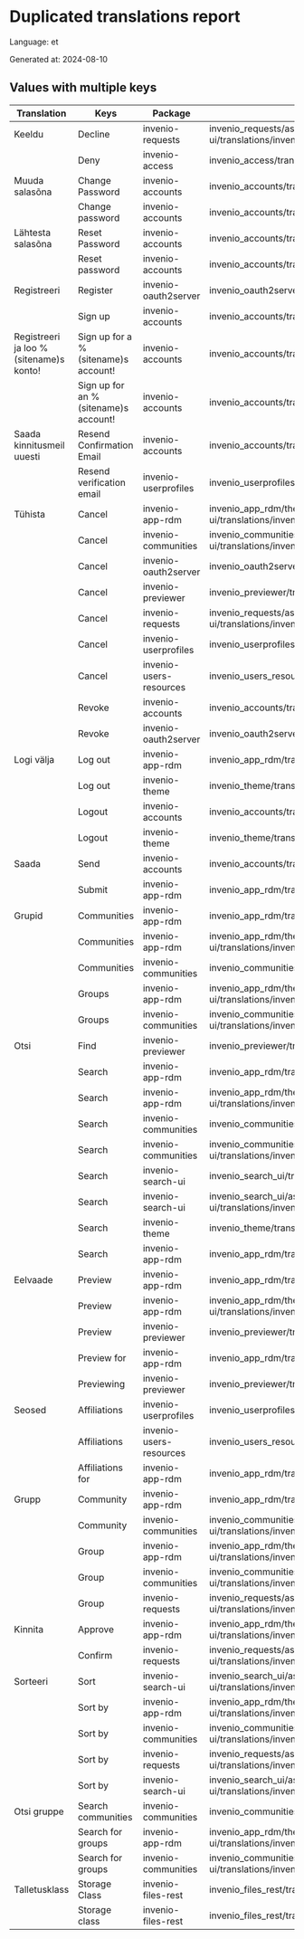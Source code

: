 # Duplicated translations report

Language: et

Generated at: 2024-08-10


## Values with multiple keys


| Translation | Keys | Package | File |
|-------------|------| --- | --- |
| Keeldu| Decline | invenio-requests | invenio_requests/assets/semantic-ui/translations/invenio_requests/messages/et/messages.po |
|| Deny | invenio-access | invenio_access/translations/et/LC_MESSAGES/messages.po |
| Muuda salasõna| Change Password | invenio-accounts | invenio_accounts/translations/et/LC_MESSAGES/messages.po |
|| Change password | invenio-accounts | invenio_accounts/translations/et/LC_MESSAGES/messages.po |
| Lähtesta salasõna| Reset Password | invenio-accounts | invenio_accounts/translations/et/LC_MESSAGES/messages.po |
|| Reset password | invenio-accounts | invenio_accounts/translations/et/LC_MESSAGES/messages.po |
| Registreeri| Register | invenio-oauth2server | invenio_oauth2server/translations/et/LC_MESSAGES/messages.po |
|| Sign up | invenio-accounts | invenio_accounts/translations/et/LC_MESSAGES/messages.po |
| Registreeri ja loo %(sitename)s konto!| Sign up for a %(sitename)s account! | invenio-accounts | invenio_accounts/translations/et/LC_MESSAGES/messages.po |
|| Sign up for an %(sitename)s account! | invenio-accounts | invenio_accounts/translations/et/LC_MESSAGES/messages.po |
| Saada kinnitusmeil uuesti| Resend Confirmation Email | invenio-accounts | invenio_accounts/translations/et/LC_MESSAGES/messages.po |
|| Resend verification email | invenio-userprofiles | invenio_userprofiles/translations/et/LC_MESSAGES/messages.po |
| Tühista| Cancel | invenio-app-rdm | invenio_app_rdm/theme/assets/semantic-ui/translations/invenio_app_rdm/messages/et/messages.po |
|| Cancel | invenio-communities | invenio_communities/assets/semantic-ui/translations/invenio_communities/messages/et/messages.po |
|| Cancel | invenio-oauth2server | invenio_oauth2server/translations/et/LC_MESSAGES/messages.po |
|| Cancel | invenio-previewer | invenio_previewer/translations/et/LC_MESSAGES/messages.po |
|| Cancel | invenio-requests | invenio_requests/assets/semantic-ui/translations/invenio_requests/messages/et/messages.po |
|| Cancel | invenio-userprofiles | invenio_userprofiles/translations/et/LC_MESSAGES/messages.po |
|| Cancel | invenio-users-resources | invenio_users_resources/translations/et/LC_MESSAGES/messages.po |
|| Revoke | invenio-accounts | invenio_accounts/translations/et/LC_MESSAGES/messages.po |
|| Revoke | invenio-oauth2server | invenio_oauth2server/translations/et/LC_MESSAGES/messages.po |
| Logi välja| Log out | invenio-app-rdm | invenio_app_rdm/translations/et/LC_MESSAGES/messages.po |
|| Log out | invenio-theme | invenio_theme/translations/et/LC_MESSAGES/messages.po |
|| Logout | invenio-accounts | invenio_accounts/translations/et/LC_MESSAGES/messages.po |
|| Logout | invenio-theme | invenio_theme/translations/et/LC_MESSAGES/messages.po |
| Saada| Send | invenio-accounts | invenio_accounts/translations/et/LC_MESSAGES/messages.po |
|| Submit | invenio-app-rdm | invenio_app_rdm/translations/et/LC_MESSAGES/messages.po |
| Grupid| Communities | invenio-app-rdm | invenio_app_rdm/translations/et/LC_MESSAGES/messages.po |
|| Communities | invenio-app-rdm | invenio_app_rdm/theme/assets/semantic-ui/translations/invenio_app_rdm/messages/et/messages.po |
|| Communities | invenio-communities | invenio_communities/translations/et/LC_MESSAGES/messages.po |
|| Groups | invenio-app-rdm | invenio_app_rdm/theme/assets/semantic-ui/translations/invenio_app_rdm/messages/et/messages.po |
|| Groups | invenio-communities | invenio_communities/assets/semantic-ui/translations/invenio_communities/messages/et/messages.po |
| Otsi| Find | invenio-previewer | invenio_previewer/translations/et/LC_MESSAGES/messages.po |
|| Search | invenio-app-rdm | invenio_app_rdm/translations/et/LC_MESSAGES/messages.po |
|| Search | invenio-app-rdm | invenio_app_rdm/theme/assets/semantic-ui/translations/invenio_app_rdm/messages/et/messages.po |
|| Search | invenio-communities | invenio_communities/translations/et/LC_MESSAGES/messages.po |
|| Search | invenio-communities | invenio_communities/assets/semantic-ui/translations/invenio_communities/messages/et/messages.po |
|| Search | invenio-search-ui | invenio_search_ui/translations/et/LC_MESSAGES/messages.po |
|| Search | invenio-search-ui | invenio_search_ui/assets/semantic-ui/translations/invenio_search_ui/messages/et/messages.po |
|| Search | invenio-theme | invenio_theme/translations/et/LC_MESSAGES/messages.po |
|| Search  | invenio-app-rdm | invenio_app_rdm/translations/et/LC_MESSAGES/messages.po |
| Eelvaade| Preview | invenio-app-rdm | invenio_app_rdm/translations/et/LC_MESSAGES/messages.po |
|| Preview | invenio-app-rdm | invenio_app_rdm/theme/assets/semantic-ui/translations/invenio_app_rdm/messages/et/messages.po |
|| Preview | invenio-previewer | invenio_previewer/translations/et/LC_MESSAGES/messages.po |
|| Preview for | invenio-app-rdm | invenio_app_rdm/translations/et/LC_MESSAGES/messages.po |
|| Previewing | invenio-previewer | invenio_previewer/translations/et/LC_MESSAGES/messages.po |
| Seosed| Affiliations | invenio-userprofiles | invenio_userprofiles/translations/et/LC_MESSAGES/messages.po |
|| Affiliations | invenio-users-resources | invenio_users_resources/translations/et/LC_MESSAGES/messages.po |
|| Affiliations for | invenio-app-rdm | invenio_app_rdm/translations/et/LC_MESSAGES/messages.po |
| Grupp| Community | invenio-app-rdm | invenio_app_rdm/translations/et/LC_MESSAGES/messages.po |
|| Community | invenio-communities | invenio_communities/assets/semantic-ui/translations/invenio_communities/messages/et/messages.po |
|| Group | invenio-app-rdm | invenio_app_rdm/theme/assets/semantic-ui/translations/invenio_app_rdm/messages/et/messages.po |
|| Group | invenio-communities | invenio_communities/assets/semantic-ui/translations/invenio_communities/messages/et/messages.po |
|| Group | invenio-requests | invenio_requests/assets/semantic-ui/translations/invenio_requests/messages/et/messages.po |
| Kinnita| Approve | invenio-app-rdm | invenio_app_rdm/theme/assets/semantic-ui/translations/invenio_app_rdm/messages/et/messages.po |
|| Confirm | invenio-requests | invenio_requests/assets/semantic-ui/translations/invenio_requests/messages/et/messages.po |
| Sorteeri| Sort | invenio-search-ui | invenio_search_ui/assets/semantic-ui/translations/invenio_search_ui/messages/et/messages.po |
|| Sort by | invenio-app-rdm | invenio_app_rdm/theme/assets/semantic-ui/translations/invenio_app_rdm/messages/et/messages.po |
|| Sort by | invenio-communities | invenio_communities/assets/semantic-ui/translations/invenio_communities/messages/et/messages.po |
|| Sort by | invenio-requests | invenio_requests/assets/semantic-ui/translations/invenio_requests/messages/et/messages.po |
|| Sort by | invenio-search-ui | invenio_search_ui/assets/semantic-ui/translations/invenio_search_ui/messages/et/messages.po |
| Otsi gruppe| Search communities | invenio-communities | invenio_communities/translations/et/LC_MESSAGES/messages.po |
|| Search for groups | invenio-app-rdm | invenio_app_rdm/theme/assets/semantic-ui/translations/invenio_app_rdm/messages/et/messages.po |
|| Search for groups | invenio-communities | invenio_communities/assets/semantic-ui/translations/invenio_communities/messages/et/messages.po |
| Talletusklass| Storage Class | invenio-files-rest | invenio_files_rest/translations/et/LC_MESSAGES/messages.po |
|| Storage class | invenio-files-rest | invenio_files_rest/translations/et/LC_MESSAGES/messages.po |
